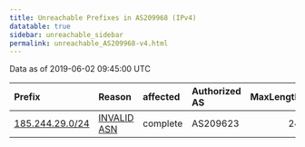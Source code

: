 ```yaml
---
title: Unreachable Prefixes in AS209968 (IPv4)
datatable: true
sidebar: unreachable_sidebar
permalink: unreachable_AS209968-v4.html
---
```


Data as of 2019-06-02 09:45:00 UTC


<div class="datatable-begin"></div>

| Prefix                                                   | Reason                                                                                                  | affected   | Authorized AS   |   MaxLength | Anchor                                         |   unreachable /24s |
|:---------------------------------------------------------|:--------------------------------------------------------------------------------------------------------|:-----------|:----------------|------------:|:-----------------------------------------------|-------------------:|
| [185.244.29.0/24](https://stat.ripe.net/185.244.29.0/24) | [INVALID ASN](https://rpki-validator.ripe.net/announcement-preview?asn=AS209968&prefix=185.244.29.0/24) | complete   | AS209623        |          24 | [RIPE](unreachable_RIPE_NCC_RPKI_Root-v4.html) |                  1 |

<div class="datatable-end"></div>